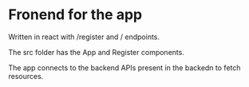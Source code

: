 # Fronend for the app

Written in react with /register and / endpoints.

The src folder has the App and Register components. 

The app connects to the backend APIs present in the backedn to fetch resources.

